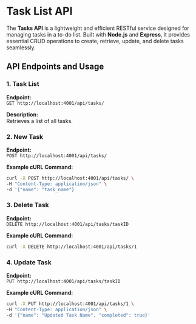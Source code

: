 # Task List API

The **Tasks API** is a lightweight and efficient RESTful service designed for managing tasks in a to-do list. Built with **Node.js** and **Express**, it provides essential CRUD operations to create, retrieve, update, and delete tasks seamlessly.

## API Endpoints and Usage

### 1. Task List
**Endpoint:**  
`GET http://localhost:4001/api/tasks/`  

**Description:**  
Retrieves a list of all tasks.

### 2. New Task
**Endpoint:**  
`POST http://localhost:4001/api/tasks/`  

**Example cURL Command:**  
```bash
curl -X POST http://localhost:4001/api/tasks/ \
-H "Content-Type: application/json" \
-d '{"name": "task_name"}
```


### 3. Delete Task
**Endpoint:**  
`DELETE http://localhost:4001/api/tasks/taskID`

**Example cURL Command:**  
```bash
curl -X DELETE http://localhost:4001/api/tasks/1
```

### 4. Update Task
**Endpoint:**  
`PUT http://localhost:4001/api/tasks/taskID`

**Example cURL Command:**  
```bash
curl -X PUT http://localhost:4001/api/tasks/1 \
-H "Content-Type: application/json" \
-d '{"name": "Updated Task Name", "completed": true}'
```